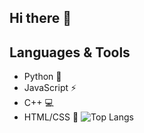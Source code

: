 ## Hi there 👋

## Languages & Tools
- Python 🐍
- JavaScript ⚡
- C++ 💻
- HTML/CSS 🎨
![Top Langs](https://github-readme-stats.vercel.app/api/top-langs/?username=cudnah124)
